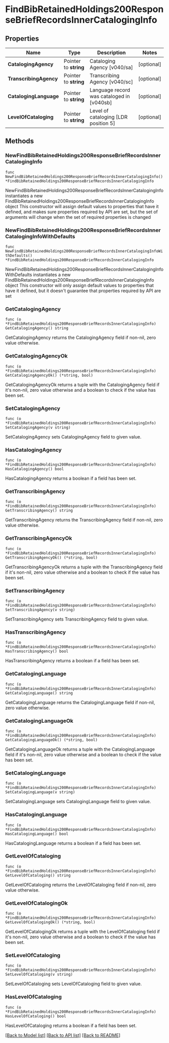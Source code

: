 # FindBibRetainedHoldings200ResponseBriefRecordsInnerCatalogingInfo

## Properties

Name | Type | Description | Notes
------------ | ------------- | ------------- | -------------
**CatalogingAgency** | Pointer to **string** | Cataloging Agency [v040/sa] | [optional] 
**TranscribingAgency** | Pointer to **string** | Transcribing Agency [v040/sc] | [optional] 
**CatalogingLanguage** | Pointer to **string** | Language record was cataloged in [v040sb] | [optional] 
**LevelOfCataloging** | Pointer to **string** | Level of cataloging [LDR position 5] | [optional] 

## Methods

### NewFindBibRetainedHoldings200ResponseBriefRecordsInnerCatalogingInfo

`func NewFindBibRetainedHoldings200ResponseBriefRecordsInnerCatalogingInfo() *FindBibRetainedHoldings200ResponseBriefRecordsInnerCatalogingInfo`

NewFindBibRetainedHoldings200ResponseBriefRecordsInnerCatalogingInfo instantiates a new FindBibRetainedHoldings200ResponseBriefRecordsInnerCatalogingInfo object
This constructor will assign default values to properties that have it defined,
and makes sure properties required by API are set, but the set of arguments
will change when the set of required properties is changed

### NewFindBibRetainedHoldings200ResponseBriefRecordsInnerCatalogingInfoWithDefaults

`func NewFindBibRetainedHoldings200ResponseBriefRecordsInnerCatalogingInfoWithDefaults() *FindBibRetainedHoldings200ResponseBriefRecordsInnerCatalogingInfo`

NewFindBibRetainedHoldings200ResponseBriefRecordsInnerCatalogingInfoWithDefaults instantiates a new FindBibRetainedHoldings200ResponseBriefRecordsInnerCatalogingInfo object
This constructor will only assign default values to properties that have it defined,
but it doesn't guarantee that properties required by API are set

### GetCatalogingAgency

`func (o *FindBibRetainedHoldings200ResponseBriefRecordsInnerCatalogingInfo) GetCatalogingAgency() string`

GetCatalogingAgency returns the CatalogingAgency field if non-nil, zero value otherwise.

### GetCatalogingAgencyOk

`func (o *FindBibRetainedHoldings200ResponseBriefRecordsInnerCatalogingInfo) GetCatalogingAgencyOk() (*string, bool)`

GetCatalogingAgencyOk returns a tuple with the CatalogingAgency field if it's non-nil, zero value otherwise
and a boolean to check if the value has been set.

### SetCatalogingAgency

`func (o *FindBibRetainedHoldings200ResponseBriefRecordsInnerCatalogingInfo) SetCatalogingAgency(v string)`

SetCatalogingAgency sets CatalogingAgency field to given value.

### HasCatalogingAgency

`func (o *FindBibRetainedHoldings200ResponseBriefRecordsInnerCatalogingInfo) HasCatalogingAgency() bool`

HasCatalogingAgency returns a boolean if a field has been set.

### GetTranscribingAgency

`func (o *FindBibRetainedHoldings200ResponseBriefRecordsInnerCatalogingInfo) GetTranscribingAgency() string`

GetTranscribingAgency returns the TranscribingAgency field if non-nil, zero value otherwise.

### GetTranscribingAgencyOk

`func (o *FindBibRetainedHoldings200ResponseBriefRecordsInnerCatalogingInfo) GetTranscribingAgencyOk() (*string, bool)`

GetTranscribingAgencyOk returns a tuple with the TranscribingAgency field if it's non-nil, zero value otherwise
and a boolean to check if the value has been set.

### SetTranscribingAgency

`func (o *FindBibRetainedHoldings200ResponseBriefRecordsInnerCatalogingInfo) SetTranscribingAgency(v string)`

SetTranscribingAgency sets TranscribingAgency field to given value.

### HasTranscribingAgency

`func (o *FindBibRetainedHoldings200ResponseBriefRecordsInnerCatalogingInfo) HasTranscribingAgency() bool`

HasTranscribingAgency returns a boolean if a field has been set.

### GetCatalogingLanguage

`func (o *FindBibRetainedHoldings200ResponseBriefRecordsInnerCatalogingInfo) GetCatalogingLanguage() string`

GetCatalogingLanguage returns the CatalogingLanguage field if non-nil, zero value otherwise.

### GetCatalogingLanguageOk

`func (o *FindBibRetainedHoldings200ResponseBriefRecordsInnerCatalogingInfo) GetCatalogingLanguageOk() (*string, bool)`

GetCatalogingLanguageOk returns a tuple with the CatalogingLanguage field if it's non-nil, zero value otherwise
and a boolean to check if the value has been set.

### SetCatalogingLanguage

`func (o *FindBibRetainedHoldings200ResponseBriefRecordsInnerCatalogingInfo) SetCatalogingLanguage(v string)`

SetCatalogingLanguage sets CatalogingLanguage field to given value.

### HasCatalogingLanguage

`func (o *FindBibRetainedHoldings200ResponseBriefRecordsInnerCatalogingInfo) HasCatalogingLanguage() bool`

HasCatalogingLanguage returns a boolean if a field has been set.

### GetLevelOfCataloging

`func (o *FindBibRetainedHoldings200ResponseBriefRecordsInnerCatalogingInfo) GetLevelOfCataloging() string`

GetLevelOfCataloging returns the LevelOfCataloging field if non-nil, zero value otherwise.

### GetLevelOfCatalogingOk

`func (o *FindBibRetainedHoldings200ResponseBriefRecordsInnerCatalogingInfo) GetLevelOfCatalogingOk() (*string, bool)`

GetLevelOfCatalogingOk returns a tuple with the LevelOfCataloging field if it's non-nil, zero value otherwise
and a boolean to check if the value has been set.

### SetLevelOfCataloging

`func (o *FindBibRetainedHoldings200ResponseBriefRecordsInnerCatalogingInfo) SetLevelOfCataloging(v string)`

SetLevelOfCataloging sets LevelOfCataloging field to given value.

### HasLevelOfCataloging

`func (o *FindBibRetainedHoldings200ResponseBriefRecordsInnerCatalogingInfo) HasLevelOfCataloging() bool`

HasLevelOfCataloging returns a boolean if a field has been set.


[[Back to Model list]](../README.md#documentation-for-models) [[Back to API list]](../README.md#documentation-for-api-endpoints) [[Back to README]](../README.md)


